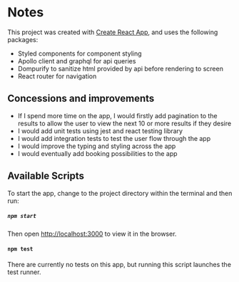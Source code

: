 # Notes

This project was created with [Create React App](https://github.com/facebook/create-react-app), and uses the following packages:

 - Styled components for component styling
 - Apollo client and graphql for api queries
 - Dompurify to sanitize html provided by api before rendering to screen
 - React router for navigation

## Concessions and improvements

 - If I spend more time on the app, I would firstly add pagination to the results to allow the user to view the next 10 or more results if they desire
 - I would add unit tests using jest and react testing library
 - I would add integration tests to test the user flow through the app
 - I would improve the typing and styling across the app
 - I would eventually add booking possibilities to the app

## Available Scripts

To start the app, change to the project directory within the terminal and then run:
##### `npm start`

Then open [http://localhost:3000](http://localhost:3000) to view it in the browser.

#### `npm test`

There are currently no tests on this app, but running this script launches the test runner.

